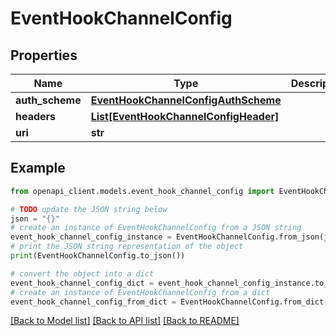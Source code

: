 # EventHookChannelConfig


## Properties

Name | Type | Description | Notes
------------ | ------------- | ------------- | -------------
**auth_scheme** | [**EventHookChannelConfigAuthScheme**](EventHookChannelConfigAuthScheme.md) |  | [optional] 
**headers** | [**List[EventHookChannelConfigHeader]**](EventHookChannelConfigHeader.md) |  | [optional] 
**uri** | **str** |  | [optional] 

## Example

```python
from openapi_client.models.event_hook_channel_config import EventHookChannelConfig

# TODO update the JSON string below
json = "{}"
# create an instance of EventHookChannelConfig from a JSON string
event_hook_channel_config_instance = EventHookChannelConfig.from_json(json)
# print the JSON string representation of the object
print(EventHookChannelConfig.to_json())

# convert the object into a dict
event_hook_channel_config_dict = event_hook_channel_config_instance.to_dict()
# create an instance of EventHookChannelConfig from a dict
event_hook_channel_config_from_dict = EventHookChannelConfig.from_dict(event_hook_channel_config_dict)
```
[[Back to Model list]](../README.md#documentation-for-models) [[Back to API list]](../README.md#documentation-for-api-endpoints) [[Back to README]](../README.md)


